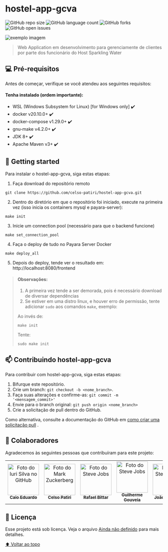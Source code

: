# hostel-app-gcva

<!---Esses são exemplos. Veja https://shields.io para outras pessoas ou para personalizar este conjunto de escudos. Você pode querer incluir dependências, status do projeto e informações de licença aqui--->

![GitHub repo size](https://img.shields.io/github/repo-size/celso-patiri/hostel-app-gcva?style=for-the-badge)
![GitHub language count](https://img.shields.io/github/languages/count/celso-patiri/hostel-app-gcva?style=for-the-badge)
![GitHub forks](https://img.shields.io/github/forks/celso-patiri/hostel-app-gcva?style=for-the-badge)
![GitHub open issues](https://img.shields.io/github/issues/celso-patiri/hostel-app-gcva?style=for-the-badge)

<img src="https://user-images.githubusercontent.com/81968354/160112820-8dc6204a-d242-405c-818d-c2c294e7051c.png" alt="exemplo imagem">





> Web Application em desenvolvimento para gerenciamente de clientes por parte dos funcionário do Host Sparkling Water


## 💻 Pré-requisitos

Antes de começar, verifique se você atendeu aos seguintes requisitos:
<!---Estes são apenas requisitos de exemplo. Adicionar, duplicar ou remover conforme necessário--->
#### Tenha instalado (ordem importante):
* WSL (Windows Subsystem for Linux) [for Windows only] :heavy_check_mark:
* docker v20.10.0+ :heavy_check_mark:
* docker-compose v1.29.0+ :heavy_check_mark:
* gnu-make v4.2.0+ :heavy_check_mark:
* JDK 8+ :heavy_check_mark:
* Apache Maven v3+ :heavy_check_mark:

## 🚀 Getting started

Para instalar o hostel-app-gcva, siga estas etapas:

1. Faça download do repositório remoto
```
git clone https://github.com/celso-patiri/hostel-app-gcva.git
```
2. Dentro do diretório em que o repositório foi iniciado, execute na primeira vez (isso inicia os containers mysql e payara-server):
```
make init
```
3. Inicie um connection pool (necessário para que o backend funcione)
```
make set_connection_pool
```
4. Faça o deploy de tudo no Payara Server Docker
```
make deploy_all
```
5. Depois do deploy, tende ver o resultado em: http://localhost:8080/frontend
> #### Observações: 
> 1. A primeira vez tende a ser demorada, pois é necessário download de diversar dependências
> 2. Se estiver em uma distro linux, e houver erro de permissão, tente adicionar `sudo` aos comandos `make`, exemplo:
> 
> Ao invés de:
> 
> `make init`
> 
> Tente: 
> 
> `sudo make init`

## 📫 Contribuindo hostel-app-gcva

<!---Se o seu README for longo ou se você tiver algum processo ou etapas específicas que deseja que os contribuidores sigam, considere a criação de um arquivo CONTRIBUTING.md separado--->
Para contribuir com hostel-app-gcva, siga estas etapas:

1. Bifurque este repositório.
2. Crie um branch: `git checkout -b <nome_branch>`.
3. Faça suas alterações e confirme-as: `git commit -m '<mensagem_commit>'`
4. Envie para o branch original: `git push origin <nome_branch>`
5. Crie a solicitação de pull dentro do GitHub.

Como alternativa, consulte a documentação do GitHub
em [como criar uma solicitação pull](https://help.github.com/en/github/collaborating-with-issues-and-pull-requests/creating-a-pull-request)
.

## 🤝 Colaboradores

Agradecemos às seguintes pessoas que contribuíram para este projeto:

<table>
  <tr>
    <td align="center">
      <a href="#">
        <img width=100 src="https://avatars.githubusercontent.com/u/87735654?v=4" width="100px;" alt="Foto do Iuri Silva no GitHub"/><br>
        <sub>
          <b>Caio Eduardo</b>
        </sub>
      </a>
    </td>
    <td align="center">
      <a href="#">
        <img width=100 src="https://avatars.githubusercontent.com/u/56320155?v=4" width="100px;" alt="Foto do Mark Zuckerberg"/><br>
        <sub>
          <b>Celso Patiri</b>
        </sub>
      </a>
    </td>
    <td align="center">
      <a href="#">
        <img width=100 src="https://avatars.githubusercontent.com/u/94006884?v=4" width="100px;" alt="Foto do Steve Jobs"/><br>
        <sub>
          <b>Rafael Bittar</b>
        </sub>
      </a>
    </td>
    <td align="center">
          <a href="#">
            <img width=100 src="https://avatars.githubusercontent.com/u/81968354?v=4" width="100px;" alt="Foto do Steve Jobs"/><br>
            <sub>
              <b>Guilherme Gouveia</b>
            </sub>
          </a>
        </td>
    <td align="center">
          <a href="#">
            <img width=100 src="https://avatars.githubusercontent.com/u/61283617?v=4" alt="Foto do Steve Jobs"/><br>
            <sub>
              <b>João Fonseca</b>
            </sub>
          </a>
        </td>
    <td align="center">
          <a href="#">
            <img width=100 src="https://avatars.githubusercontent.com/u/58240821?v=4" width="100px;" alt="Foto do Steve Jobs"/><br>
            <sub>
              <b>Gabriel Pereira</b>
            </sub>
          </a>
        </td>
  </tr>
</table>

## 📝 Licença

Esse projeto está sob licença. Veja o arquivo [Ainda não definido](LICENSE.md) para mais detalhes.

[⬆ Voltar ao topo](#nome-do-projeto)<br>
